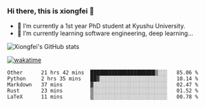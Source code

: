 ### Hi there, this is xiongfei 👋


- 🔭 I’m currently a 1st year PhD student at Kyushu University.
- 🌱 I’m currently learning software engineering, deep learning...

<!--
**Toma62299781/Toma62299781** is a ✨ _special_ ✨ repository because its `README.md` (this file) appears on your GitHub profile.
Here are some ideas to get you started:
-->

![Xiongfei's GitHub stats](https://github-readme-stats.vercel.app/api?username=Toma62299781)


[![wakatime](https://wakatime.com/badge/user/9e8d5516-d162-43e7-9563-87295d455a71.svg)](https://wakatime.com/@9e8d5516-d162-43e7-9563-87295d455a71)

<!--START_SECTION:waka-->
```text
Other      21 hrs 42 mins  █████████████████████▒░░░   85.06 % 
Python     2 hrs 35 mins   ██▓░░░░░░░░░░░░░░░░░░░░░░   10.14 % 
Markdown   37 mins         ▓░░░░░░░░░░░░░░░░░░░░░░░░   02.47 % 
Rust       23 mins         ▒░░░░░░░░░░░░░░░░░░░░░░░░   01.52 % 
LaTeX      11 mins         ▒░░░░░░░░░░░░░░░░░░░░░░░░   00.78 % 
```
<!--END_SECTION:waka-->


